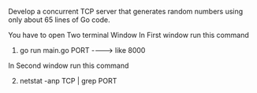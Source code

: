 Develop a concurrent TCP server that generates random numbers using only about 65 lines of Go code.

You have to open Two terminal Window
In First window run this command

1.  go run main.go PORT
    ----> like 8000

In Second window run this command

2.  netstat -anp TCP | grep PORT
